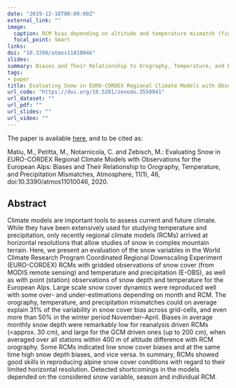 ```yaml
---
date: "2019-12-18T00:00:00Z"
external_link: ""
image:
  caption: RCM bias depending on altitude and temperature mismatch (figure from paper)
  focal_point: Smart
links:
doi: "10.3390/atmos11010046"
slides:
summary: Biases and Their Relationship to Orography, Temperature, and Precipitation Mismatches
tags:
- paper
title: Evaluating Snow in EURO-CORDEX Regional Climate Models with Observations for the European Alps
url_code: "https://doi.org/10.5281/zenodo.3550941"
url_dataset: ""
url_pdf: ""
url_slides: ""
url_video: ""
---
```



The paper is available [here](https://doi.org/10.3390/atmos11010046), and to be cited as:


Matiu, M., Petitta, M., Notarnicola, C. and Zebisch, M.: Evaluating Snow in EURO-CORDEX Regional Climate Models with Observations for the European Alps: Biases and Their Relationship to Orography, Temperature, and Precipitation Mismatches, Atmosphere, 11(1), 46, doi:10.3390/atmos11010046, 2020.


## Abstract

Climate models are important tools to assess current and future climate. While they have been extensively used for studying temperature and precipitation, only recently regional climate models (RCMs) arrived at horizontal resolutions that allow studies of snow in complex mountain terrain. Here, we present an evaluation of the snow variables in the World Climate Research Program Coordinated Regional Downscaling Experiment (EURO-CORDEX) RCMs with gridded observations of snow cover (from MODIS remote sensing) and temperature and precipitation (E-OBS), as well as with point (station) observations of snow depth and temperature for the European Alps. Large scale snow cover dynamics were reproduced well with some over- and under-estimations depending on month and RCM. The orography, temperature, and precipitation mismatches could on average explain 31% of the variability in snow cover bias across grid-cells, and even more than 50% in the winter period November&ndash;April. Biases in average monthly snow depth were remarkably low for reanalysis driven RCMs (&lt;approx. 30 cm), and large for the GCM driven ones (up to 200 cm), when averaged over all stations within 400 m of altitude difference with RCM orography. Some RCMs indicated low snow cover biases and at the same time high snow depth biases, and vice versa. In summary, RCMs showed good skills in reproducing alpine snow cover conditions with regard to their limited horizontal resolution. Detected shortcomings in the models depended on the considered snow variable, season and individual RCM.
